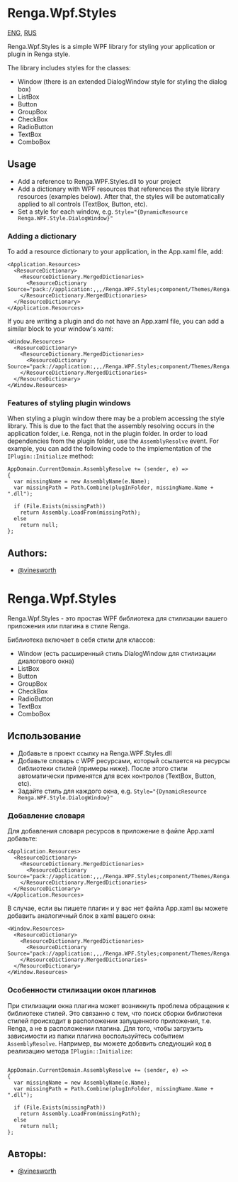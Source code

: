 # Renga.Wpf.Styles
[ENG](#eng), [RUS](#rus)


<a name="eng"></a>Renga.Wpf.Styles is a simple WPF library for styling your application
or plugin in Renga style.

The library includes styles for the classes:
- Window (there is an extended DialogWindow style for styling the dialog box)
- ListBox
- Button
- GroupBox
- CheckBox
- RadioButton
- TextBox
- ComboBox

## Usage
- Add a reference to Renga.WPF.Styles.dll to your project
- Add a dictionary with WPF resources that references the style library resources (examples below). After that, the styles will be automatically applied to all controls (TextBox, Button, etc).
- Set a style for each window, e.g. ```Style="{DynamicResource Renga.WPF.Style.DialogWindow}"```

### Adding a dictionary

To add a resource dictionary to your application, in the App.xaml file, add:

```
<Application.Resources>
  <ResourceDictionary>
    <ResourceDictionary.MergedDictionaries>
      <ResourceDictionary Source="pack://application:,,,/Renga.WPF.Styles;component/Themes/Renga.Implicit.xaml"/>
    </ResourceDictionary.MergedDictionaries>
  </ResourceDictionary>
</Application.Resources>
```

If you are writing a plugin and do not have an App.xaml file, you can add a similar
block to your window's xaml:

```
<Window.Resources>
  <ResourceDictionary>
    <ResourceDictionary.MergedDictionaries>
      <ResourceDictionary Source="pack://application:,,,/Renga.WPF.Styles;component/Themes/Renga.Implicit.xaml"/>
    </ResourceDictionary.MergedDictionaries>
  </ResourceDictionary>
</Window.Resources>
```

### Features of styling plugin windows

When styling a plugin window there may be a problem accessing the style library.
This is due to the fact that the assembly resolving occurs in the application folder,
i.e. Renga, not in the plugin folder. In order to load dependencies from the plugin folder,
use the ```AssemblyResolve``` event. For example, you can add the following code to the implementation of the
```IPlugin::Initialize``` method:

```
AppDomain.CurrentDomain.AssemblyResolve += (sender, e) =>
{
  var missingName = new AssemblyName(e.Name);
  var missingPath = Path.Combine(plugInFolder, missingName.Name + ".dll");

  if (File.Exists(missingPath))
    return Assembly.LoadFrom(missingPath);
  else
    return null;
};
```

## Authors:
- [@vinesworth](https://github.com/vinesworth)


<a name="rus"></a>
# Renga.Wpf.Styles

Renga.Wpf.Styles - это простая WPF библиотека для стилизации вашего приложения 
или плагина в стиле Renga.

Библиотека включает в себя стили для классов:
- Window (есть расширенный стиль DialogWindow для стилизации диалогового окна)
- ListBox
- Button
- GroupBox
- CheckBox
- RadioButton
- TextBox
- ComboBox

## Использование
- Добавьте в проект ссылку на Renga.WPF.Styles.dll
- Добавьте словарь с WPF ресурсами, который ссылается на ресурсы библиотеки стилей (примеры ниже). После этого стили автоматически применятся для всех контролов (TextBox, Button, etc).
- Задайте стиль для каждого окна, e.g. ```Style="{DynamicResource Renga.WPF.Style.DialogWindow}"```


### Добавление словаря

Для добавления словаря ресурсов в приложение в файле App.xaml добавьте:

```
<Application.Resources>
  <ResourceDictionary>
    <ResourceDictionary.MergedDictionaries>
      <ResourceDictionary Source="pack://application:,,,/Renga.WPF.Styles;component/Themes/Renga.Implicit.xaml"/>
    </ResourceDictionary.MergedDictionaries>
  </ResourceDictionary>
</Application.Resources>
```

В случае, если вы пишете плагин и у вас нет файла App.xaml вы можете добавить аналогичный
блок в xaml вашего окна:

```
<Window.Resources>
  <ResourceDictionary>
    <ResourceDictionary.MergedDictionaries>
      <ResourceDictionary Source="pack://application:,,,/Renga.WPF.Styles;component/Themes/Renga.Implicit.xaml"/>
    </ResourceDictionary.MergedDictionaries>
  </ResourceDictionary>
</Window.Resources>
```

### Особенности стилизации окон плагинов

При стилизации окна плагина может возникнуть проблема обращения к библиотеке стилей.
Это связанно с тем, что поиск сборки библиотеки стилей происходит в расположении запущенного приложения, 
т.е. Renga, а не в расположении плагина. Для того, чтобы загрузить зависимости из папки плагина
воспользуйтесь событием ```AssemblyResolve```. Например, вы можете добавить следующий код в реализацию 
метода ```IPlugin::Initialize```:

```

AppDomain.CurrentDomain.AssemblyResolve += (sender, e) =>
{
  var missingName = new AssemblyName(e.Name);
  var missingPath = Path.Combine(plugInFolder, missingName.Name + ".dll");

  if (File.Exists(missingPath))
    return Assembly.LoadFrom(missingPath);
  else
    return null;
};
```

## Авторы:
- [@vinesworth](https://github.com/vinesworth)